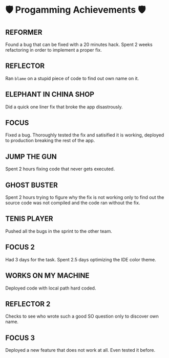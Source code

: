 # 🛡 Progamming Achievements 🛡

## REFORMER
Found a bug that can be fixed with a 20 minutes hack. Spent 2 weeks refactoring in order to implement a proper fix.

## REFLECTOR
Ran `blame` on a stupid piece of code to find out own name on it.

## ELEPHANT IN CHINA SHOP
Did a quick one liner fix that broke the app disastrously.

## FOCUS
Fixed a bug. Thoroughly tested the fix and satisified it is working, deployed to production breaking the rest of the app.

## JUMP THE GUN
Spent 2 hours fixing code that never gets executed.

## GHOST BUSTER
Spent 2 hours trying to figure why the fix is not working only to find out the source code was not compiled and the code ran without the fix.

## TENIS PLAYER
Pushed all the bugs in the sprint to the other team.

## FOCUS 2
Had 3 days for the task. Spent 2.5 days optimizing the IDE color theme.

## WORKS ON MY MACHINE
Deployed code with local path hard coded.

## REFLECTOR 2
Checks to see who wrote such a good SO question only to discover own name.

## FOCUS 3
Deployed a new feature that does not work at all. Even tested it before.
